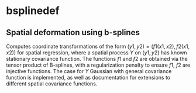 # bsplinedef
## Spatial deformation using b-splines
Computes coordinate transformations of the form 
    $(y1, y2) = (f1(x1, x2), f2(x1, x2))$ for spatial regression, 
    where a spatial process $Y$ on $(y1, y2)$ has known stationary 
    covariance function. The functions $f1$ and $f2$ are obtained
    via the tensor product of B-splines, with a regularization
    penalty to ensure $f1$, $f2$ are injective functions. The case 
    for $Y$ Gaussian with general covariance function is implemented, 
    as well as documentation for extensions to different spatial 
    covariance functions.
